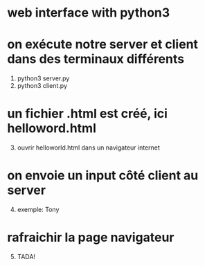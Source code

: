 # web interface with python3

# on exécute notre server et client dans des terminaux différents
1. python3 server.py
2. python3 client.py

# un fichier .html est créé, ici helloword.html
3. ouvrir helloworld.html dans un navigateur internet

# on envoie un input côté client au server
4. exemple: Tony

# rafraichir la page navigateur
5. TADA!
